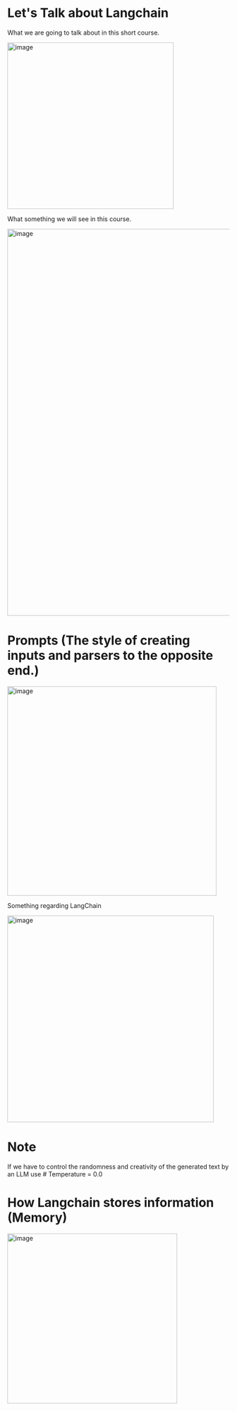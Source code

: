 # Let's Talk about Langchain
What we are going to talk about in this short course.

<img width="377" alt="image" src="https://github.com/Uttam-Grade-McK/LLM-Large-Language-Models/assets/47376167/011569b7-ecef-4ef7-a199-552025f49819">



What something we will see in this course.

<img width="876" alt="image" src="https://github.com/Uttam-Grade-McK/LLM-Large-Language-Models/assets/47376167/500ee967-9f24-47d2-8121-5d93ea353d86">



# Prompts (The style of creating inputs and parsers to the opposite end.)


<img width="474" alt="image" src="https://github.com/Uttam-Grade-McK/LLM-Large-Language-Models/assets/47376167/269f1eed-a62b-43f6-89f3-02a8ea2f8877">

Something regarding LangChain

<img width="468" alt="image" src="https://github.com/Uttam-Grade-McK/LLM-Large-Language-Models/assets/47376167/fe03b201-468f-43b1-a043-a7bb57d576b6">

# Note
If we have to control the randomness and creativity of the generated text by an LLM use # Temperature = 0.0

# How Langchain stores information (Memory)

<img width="385" alt="image" src="https://github.com/Uttam-Grade-McK/LLM-Large-Language-Models/assets/47376167/dc746673-c1b7-4ed1-876c-af440bcca2e2">



